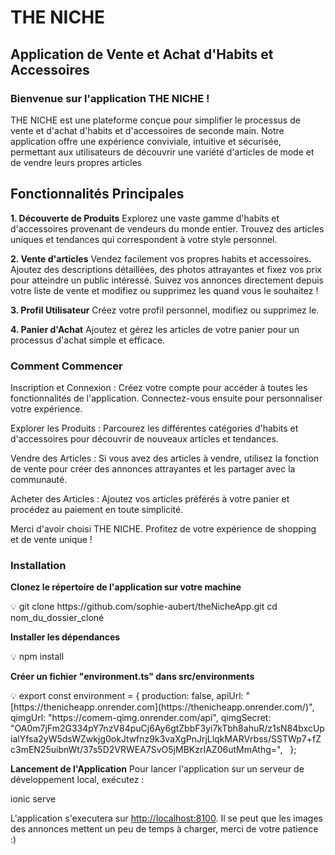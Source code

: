 # THE NICHE
## Application de Vente et Achat d'Habits et Accessoires

### Bienvenue sur l'application THE NICHE !
 THE NICHE est une plateforme conçue pour simplifier le processus de vente et d'achat d'habits et d'accessoires de seconde main. Notre application offre une expérience conviviale, intuitive et sécurisée, permettant aux utilisateurs de découvrir une variété d'articles de mode et de vendre leurs propres articles 

## Fonctionnalités Principales

**1. Découverte de Produits**
Explorez une vaste gamme d'habits et d'accessoires provenant de vendeurs du monde entier.
Trouvez des articles uniques et tendances qui correspondent à votre style personnel.

**2. Vente d'articles**
Vendez facilement vos propres habits et accessoires. Ajoutez des descriptions détaillées, des photos attrayantes et fixez vos prix pour atteindre un public intéressé.
Suivez vos annonces directement depuis votre liste de vente et modifiez ou supprimez les quand vous le souhaitez ! 

**3. Profil Utilisateur**
Créez votre profil personnel, modifiez ou supprimez le. 

**4. Panier d'Achat**
Ajoutez et gérez les articles de votre panier pour un processus d'achat simple et efficace.


### Comment Commencer

Inscription et Connexion : Créez votre compte pour accéder à toutes les fonctionnalités de l'application. Connectez-vous ensuite pour personnaliser votre expérience.

Explorer les Produits : Parcourez les différentes catégories d'habits et d'accessoires pour découvrir de nouveaux articles et tendances.

Vendre des Articles : Si vous avez des articles à vendre, utilisez la fonction de vente pour créer des annonces attrayantes et les partager avec la communauté.

Acheter des Articles : Ajoutez vos articles préférés à votre panier et procédez au paiement en toute simplicité.

Merci d'avoir choisi THE NICHE. Profitez de votre expérience de shopping et de vente unique !


### Installation

**Clonez le répertoire de l'application sur votre machine**

<aside>
💡 git clone https://github.com/sophie-aubert/theNicheApp.git
cd nom_du_dossier_cloné

</aside>

**Installer les dépendances**

<aside>
💡 npm install

</aside>

**Créer un fichier "environment.ts" dans src/environments**

<aside>
💡 
export const environment = {
production: false,
apiUrl: "[https://thenicheapp.onrender.com](https://thenicheapp.onrender.com/)",
qimgUrl: "https://comem-qimg.onrender.com/api",
qimgSecret: "OA0m7jFm2G334pY7nzV84puCj6Ay6gtZbbF3yi7kTbh8ahuR/z1sN84bxcUpialYfsa2yW5dsWZwkjg0okJtwfnz9k3vaXgPnJrjLlqkMARVrbss/SSTWp7+fZc3mEN25uibnWt/37s5D2VRWEA7SvO5jMBKzrIAZ06utMmAthg=",
  };

</aside>

**Lancement de l'Application**
Pour lancer l'application sur un serveur de développement local, exécutez :

ionic serve

L'application s'executera sur [http://localhost:8100](http://localhost:8100/).
Il se peut que les images des annonces mettent un peu de temps à charger, merci de votre patience :)


